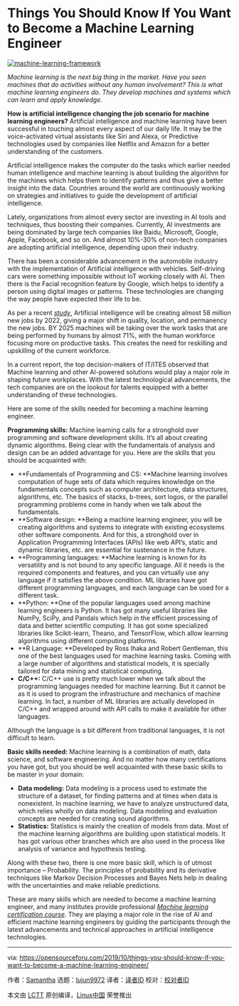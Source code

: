 [#]: collector: (lujun9972)
[#]: translator: ( )
[#]: reviewer: ( )
[#]: publisher: ( )
[#]: url: ( )
[#]: subject: (Things You Should Know If You Want to Become a Machine Learning Engineer)
[#]: via: (https://opensourceforu.com/2019/10/things-you-should-know-if-you-want-to-become-a-machine-learning-engineer/)
[#]: author: (Samantha https://opensourceforu.com/author/samantha/)

Things You Should Know If You Want to Become a Machine Learning Engineer
======

[![][1]][2]

_Machine learning is the next big thing in the market. Have you seen machines that do activities without any human involvement? This is what machine learning engineers do. They develop machines and systems which can learn and apply knowledge._

**How is artificial intelligence changing the job scenario for machine learning engineers?**
Artificial intelligence and machine learning have been successful in touching almost every aspect of our daily life. It may be the voice-activated virtual assistants like Siri and Alexa, or Predictive technologies used by companies like Netflix and Amazon for a better understanding of the customers.

Artificial intelligence makes the computer do the tasks which earlier needed human intelligence and machine learning is about building the algorithm for the machines which helps them to identify patterns and thus give a better insight into the data. Countries around the world are continuously working on strategies and initiatives to guide the development of artificial intelligence.

Lately, organizations from almost every sector are investing in AI tools and techniques, thus boosting their companies. Currently, AI investments are being dominated by large tech companies like Baidu, Microsoft, Google, Apple, Facebook, and so on. And almost 10%-30% of non-tech companies are adopting artificial intelligence, depending upon their industry.

There has been a considerable advancement in the automobile industry with the implementation of Artificial intelligence with vehicles. Self-driving cars were something impossible without IoT working closely with AI. Then there is the Facial recognition feature by Google, which helps to identify a person using digital images or patterns. These technologies are changing the way people have expected their life to be.

As per a recent [_study_][3], Artificial intelligence will be creating almost 58 million new jobs by 2022, giving a major shift in quality, location, and permanency the new jobs. BY 2025 machines will be taking over the work tasks that are being performed by humans by almost 71%, with the human workforce focusing more on productive tasks. This creates the need for reskilling and upskilling of the current workforce.

In a current report, the top decision-makers of IT/ITES observed that Machine learning and other AI-powered solutions would play a major role in shaping future workplaces. With the latest technological advancements, the tech companies are on the lookout for talents equipped with a better understanding of these technologies.

Here are some of the skills needed for becoming a machine learning engineer.

**Programming skills:**
Machine learning calls for a stronghold over programming and software development skills. It’s all about creating dynamic algorithms. Being clear with the fundamentals of analysis and design can be an added advantage for you. Here are the skills that you should be acquainted with:

  * **Fundamentals of Programming and CS: **Machine learning involves computation of huge sets of data which requires knowledge on the fundamentals concepts such as computer architecture, data structures, algorithms, etc. The basics of stacks, b-trees, sort logos, or the parallel programming problems come in handy when we talk about the fundamentals.
  * **Software design: **Being a machine learning engineer, you will be creating algorithms and systems to integrate with existing ecosystems other software components. And for this, a stronghold over in Application Programming Interfaces (APIs) like web API’s, static and dynamic libraries, etc. are essential for sustenance in the future.
  * **Programming languages: **Machine learning is known for its versatility and is not bound to any specific language. All it needs is the required components and features, and you can virtually use any language if it satisfies the above condition. ML libraries have got different programming languages, and each language can be used for a different task.
  * **Python: **One of the popular languages used among machine learning engineers is Python. It has got many useful libraries like NumPy, SciPy, and Pandals which help in the efficient processing of data and better scientific computing. It has got some specialized libraries like Scikit-learn, Theano, and TensorFlow, which allow learning algorithms using different computing platforms.
  * **R Language: **Developed by Ross Ihaka and Robert Gentleman, this one of the best languages used for machine learning tasks. Coming with a large number of algorithms and statistical models, it is specially tailored for data mining and statistical computing.
  * **C/C++:** C/C++ use is pretty much lower when we talk about the programming languages needed for machine learning. But it cannot be as it is used to program the infrastructure and mechanics of machine learning. In fact, a number of ML libraries are actually developed in C/C++ and wrapped around with API calls to make it available for other languages.



Although the language is a bit different from traditional languages, it is not difficult to learn.

**Basic skills needed:**
Machine learning is a combination of math, data science, and software engineering. And no matter how many certifications you have got, but you should be well acquainted with these basic skills to be master in your domain:

  * **Data modeling:**
Data modeling is a process used to estimate the structure of a dataset, for finding patterns and at times when data is nonexistent. In machine learning, we have to analyze unstructured data, which relies wholly on data modeling. Data modeling and evaluation concepts are needed for creating sound algorithms.
  * **Statistics:**
Statistics is mainly the creation of models from data. Most of the machine learning algorithms are building upon statistical models. It has got various other branches which are also used in the process like analysis of variance and hypothesis testing.



Along with these two, there is one more basic skill, which is of utmost importance – Probability. The principles of probability and its derivative techniques like Markov Decision Processes and Bayes Nets help in dealing with the uncertainties and make reliable predictions.

These are many skills which are needed to become a machine learning engineer, and many institutes provide professional [_Machine learning certification course_][4]. They are playing a major role in the rise of AI and efficient machine learning engineers by guiding the participants through the latest advancements and technical approaches in artificial intelligence technologies.

--------------------------------------------------------------------------------

via: https://opensourceforu.com/2019/10/things-you-should-know-if-you-want-to-become-a-machine-learning-engineer/

作者：[Samantha][a]
选题：[lujun9972][b]
译者：[译者ID](https://github.com/译者ID)
校对：[校对者ID](https://github.com/校对者ID)

本文由 [LCTT](https://github.com/LCTT/TranslateProject) 原创编译，[Linux中国](https://linux.cn/) 荣誉推出

[a]: https://opensourceforu.com/author/samantha/
[b]: https://github.com/lujun9972
[1]: https://i1.wp.com/opensourceforu.com/wp-content/uploads/2016/12/Machine-Learning-Framework.jpg?resize=696%2C611&ssl=1 (machine-learning-framework)
[2]: https://i1.wp.com/opensourceforu.com/wp-content/uploads/2016/12/Machine-Learning-Framework.jpg?fit=1389%2C1219&ssl=1
[3]: https://www.forbes.com/sites/amitchowdhry/2018/09/18/artificial-intelligence-to-create-58-million-new-jobs-by-2022-says-report/#7830694a4d4b
[4]: https://www.simplilearn.com/big-data-and-analytics/machine-learning-certification-training-course
